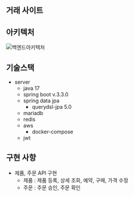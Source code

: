 ## 거래 사이트

## 아키텍처
![백엔드아키텍처](https://github.com/user-attachments/assets/610ce800-20a4-4d70-84f7-050ad38aad86)

## 기술스택
- server
    - java 17
    - spring boot v.3.3.0
    - spring data jpa
        - querydsl-jpa 5.0
    - mariadb
    - redis
    - aws
        - docker-compose
    - jwt
 
## 구현 사항
- 제품, 주문 API 구현
    - 제품 : 제품 등록, 상세 조회, 예약, 구매, 가격 수정
    - 주문 : 주문 승인, 주문 확인
